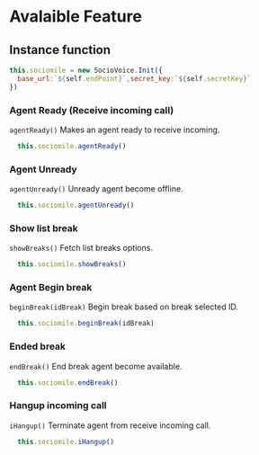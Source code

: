 
# Avalaible Feature
## Instance function
<!-- panels:start -->
  ```js 
  this.sociomile = new SocioVoice.Init({
    base_url:`${self.endPoint}`,secret_key:`${self.secretKey}`
  })
  ```

<!-- div:title-panel -->
### Agent Ready (Receive incoming call)
<!-- div:left-panel -->
`agentReady()` Makes an agent ready to receive incoming.
<!-- div:right-panel -->

```js
  this.sociomile.agentReady()
```


<!-- div:title-panel -->
### Agent Unready
<!-- div:left-panel -->
`agentUnready()` Unready agent become offline.
<!-- div:right-panel -->

```js
  this.sociomile.agentUnready()
```

<!-- div:title-panel -->
### Show list break
<!-- div:left-panel -->
`showBreaks()` Fetch list breaks options.
<!-- div:right-panel -->

```js
  this.sociomile.showBreaks()
```

<!-- div:title-panel -->
### Agent Begin break
<!-- div:left-panel -->
`beginBreak(idBreak)` Begin break based on break selected ID.
<!-- div:right-panel -->

```js
  this.sociomile.beginBreak(idBreak)
```

<!-- div:title-panel -->
### Ended break
<!-- div:left-panel -->
`endBreak()` End break agent become available.
<!-- div:right-panel -->

```js
  this.sociomile.endBreak()
```

<!-- div:title-panel -->
### Hangup incoming call
<!-- div:left-panel -->
`iHangup()` Terminate agent from receive incoming call.
<!-- div:right-panel -->

```js
  this.sociomile.iHangup()
```


